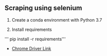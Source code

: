 ## Scraping using selenium 

1. Create a conda environment with Python 3.7 

2. Install requirements

''' pip install -r requirements'''

* [Chrome Driver Link](https://chromedriver.chromium.org/downloads)